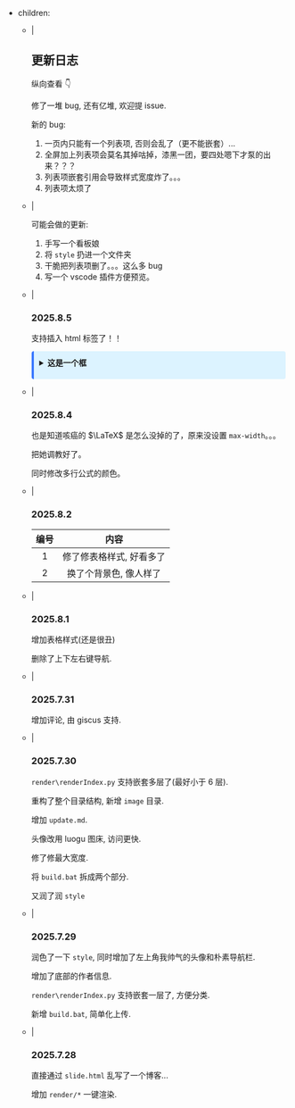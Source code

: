 - children:
    - |
        ## 更新日志

        纵向查看 👇

        修了一堆 bug, 还有亿堆, 欢迎提 issue.

        新的 bug:

        1. 一页内只能有一个列表项, 否则会乱了（更不能嵌套）...
        2. 全屏加上列表项会莫名其掉咕掉，漆黑一团，要四处嗯下才泵的出来？？？
        3. 列表项嵌套引用会导致样式宽度炸了。。。
        4. 列表项太烦了

    - |

        可能会做的更新:

        1. 手写一个看板娘
        2. 将 `style` 扔进一个文件夹
        3. 干脆把列表项删了。。。这么多 bug
        4. 写一个 vscode 插件方便预览。

    - |

        ### 2025.8.5

        支持插入 html 标签了！！

        <details class="info-box" style="background-color: #dcf3ff; border-left: 4px solid #3676ff; padding: 10px; margin: 10px 0; border-radius: 4px;"><summary style="margin-bottom: 10px; font-weight: bold; cursor: pointer;"
        >这是一个框</summary>

        [教程](/display/other/box.html)
        </details>

    - |

        ### 2025.8.4

        也是知道咳癌的 $\LaTeX$ 是怎么没掉的了，原来没设置 `max-width`。。。

        把她调教好了。

        同时修改多行公式的颜色。

    - |

        ### 2025.8.2

        | 编号  |           内容           |
        | :---: | :----------------------: |
        |   1   | 修了修表格样式, 好看多了 |
        |   2   |  换了个背景色, 像人样了  |

    - |

        ### 2025.8.1

        增加表格样式(还是很丑)

        删除了上下左右键导航.

    - |

        ### 2025.7.31

        增加评论, 由 giscus 支持.

    - |
        ### 2025.7.30

        `render\renderIndex.py` 支持嵌套多层了(最好小于 6 层).

        重构了整个目录结构, 新增 `image` 目录.

        增加 `update.md`.

        头像改用 luogu 图床, 访问更快.

        修了修最大宽度.

        将 `build.bat` 拆成两个部分.

        又润了润 `style`

    - |
        ### 2025.7.29

        润色了一下 `style`, 同时增加了左上角我帅气的头像和朴素导航栏.

        增加了底部的作者信息.

        `render\renderIndex.py` 支持嵌套一层了, 方便分类.

        新增 `build.bat`, 简单化上传.

    - |
        ### 2025.7.28

        直接通过 `slide.html` 乱写了一个博客...

        增加 `render/*` 一键渲染.
